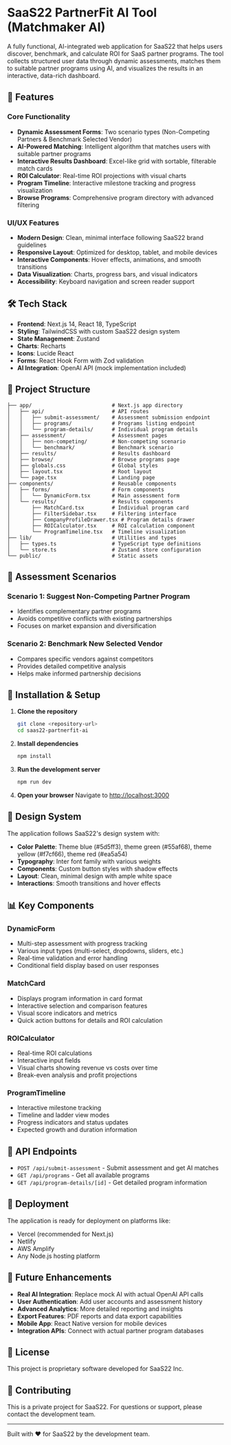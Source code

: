# SaaS22 PartnerFit AI Tool (Matchmaker AI)

A fully functional, AI-integrated web application for SaaS22 that helps users discover, benchmark, and calculate ROI for SaaS partner programs. The tool collects structured user data through dynamic assessments, matches them to suitable partner programs using AI, and visualizes the results in an interactive, data-rich dashboard.

## 🚀 Features

### Core Functionality
- **Dynamic Assessment Forms**: Two scenario types (Non-Competing Partners & Benchmark Selected Vendor)
- **AI-Powered Matching**: Intelligent algorithm that matches users with suitable partner programs
- **Interactive Results Dashboard**: Excel-like grid with sortable, filterable match cards
- **ROI Calculator**: Real-time ROI projections with visual charts
- **Program Timeline**: Interactive milestone tracking and progress visualization
- **Browse Programs**: Comprehensive program directory with advanced filtering

### UI/UX Features
- **Modern Design**: Clean, minimal interface following SaaS22 brand guidelines
- **Responsive Layout**: Optimized for desktop, tablet, and mobile devices
- **Interactive Components**: Hover effects, animations, and smooth transitions
- **Data Visualization**: Charts, progress bars, and visual indicators
- **Accessibility**: Keyboard navigation and screen reader support

## 🛠 Tech Stack

- **Frontend**: Next.js 14, React 18, TypeScript
- **Styling**: TailwindCSS with custom SaaS22 design system
- **State Management**: Zustand
- **Charts**: Recharts
- **Icons**: Lucide React
- **Forms**: React Hook Form with Zod validation
- **AI Integration**: OpenAI API (mock implementation included)

## 📁 Project Structure

```
├── app/                          # Next.js app directory
│   ├── api/                      # API routes
│   │   ├── submit-assessment/    # Assessment submission endpoint
│   │   ├── programs/             # Programs listing endpoint
│   │   └── program-details/      # Individual program details
│   ├── assessment/               # Assessment pages
│   │   ├── non-competing/        # Non-competing scenario
│   │   └── benchmark/            # Benchmark scenario
│   ├── results/                  # Results dashboard
│   ├── browse/                   # Browse programs page
│   ├── globals.css               # Global styles
│   ├── layout.tsx                # Root layout
│   └── page.tsx                  # Landing page
├── components/                   # Reusable components
│   ├── forms/                    # Form components
│   │   └── DynamicForm.tsx       # Main assessment form
│   └── results/                  # Results components
│       ├── MatchCard.tsx         # Individual program card
│       ├── FilterSidebar.tsx     # Filtering interface
│       ├── CompanyProfileDrawer.tsx # Program details drawer
│       ├── ROICalculator.tsx     # ROI calculation component
│       └── ProgramTimeline.tsx   # Timeline visualization
├── lib/                          # Utilities and types
│   ├── types.ts                  # TypeScript type definitions
│   └── store.ts                  # Zustand store configuration
└── public/                       # Static assets
```

## 🎯 Assessment Scenarios

### Scenario 1: Suggest Non-Competing Partner Program
- Identifies complementary partner programs
- Avoids competitive conflicts with existing partnerships
- Focuses on market expansion and diversification

### Scenario 2: Benchmark New Selected Vendor
- Compares specific vendors against competitors
- Provides detailed competitive analysis
- Helps make informed partnership decisions

## 🔧 Installation & Setup

1. **Clone the repository**
   ```bash
   git clone <repository-url>
   cd saas22-partnerfit-ai
   ```

2. **Install dependencies**
   ```bash
   npm install
   ```

3. **Run the development server**
   ```bash
   npm run dev
   ```

4. **Open your browser**
   Navigate to [http://localhost:3000](http://localhost:3000)

## 🎨 Design System

The application follows SaaS22's design system with:

- **Color Palette**: Theme blue (#5d5ff3), theme green (#55af68), theme yellow (#f7cf66), theme red (#ea5a54)
- **Typography**: Inter font family with various weights
- **Components**: Custom button styles with shadow effects
- **Layout**: Clean, minimal design with ample white space
- **Interactions**: Smooth transitions and hover effects

## 📊 Key Components

### DynamicForm
- Multi-step assessment with progress tracking
- Various input types (multi-select, dropdowns, sliders, etc.)
- Real-time validation and error handling
- Conditional field display based on user responses

### MatchCard
- Displays program information in card format
- Interactive selection and comparison features
- Visual score indicators and metrics
- Quick action buttons for details and ROI calculation

### ROICalculator
- Real-time ROI calculations
- Interactive input fields
- Visual charts showing revenue vs costs over time
- Break-even analysis and profit projections

### ProgramTimeline
- Interactive milestone tracking
- Timeline and ladder view modes
- Progress indicators and status updates
- Expected growth and duration information

## 🔌 API Endpoints

- `POST /api/submit-assessment` - Submit assessment and get AI matches
- `GET /api/programs` - Get all available programs
- `GET /api/program-details/[id]` - Get detailed program information

## 🚀 Deployment

The application is ready for deployment on platforms like:
- Vercel (recommended for Next.js)
- Netlify
- AWS Amplify
- Any Node.js hosting platform

## 🔮 Future Enhancements

- **Real AI Integration**: Replace mock AI with actual OpenAI API calls
- **User Authentication**: Add user accounts and assessment history
- **Advanced Analytics**: More detailed reporting and insights
- **Export Features**: PDF reports and data export capabilities
- **Mobile App**: React Native version for mobile devices
- **Integration APIs**: Connect with actual partner program databases

## 📝 License

This project is proprietary software developed for SaaS22 Inc.

## 🤝 Contributing

This is a private project for SaaS22. For questions or support, please contact the development team.

---

Built with ❤️ for SaaS22 by the development team.
